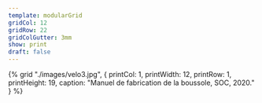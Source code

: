 ```yaml
---
template: modularGrid
gridCol: 12
gridRow: 22
gridColGutter: 3mm
show: print
draft: false
---
```



{% grid "./images/velo3.jpg", {
printCol: 1,
printWidth: 12,
printRow: 1,
printHeight: 19,
caption: "Manuel de fabrication de la boussole, SOC, 2020."
} %}





